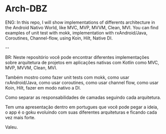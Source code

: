 # Arch-DBZ
ENG: In this repo, I will show implementations of differents architecture in the Android Nativo World, like MVC, MVP, MVVM, Clean, MVI. 
You can find examples of unit test with mokk, implementation with rxAndroid/Java, Coroutines, Channel-flow, using Koin, Hilt, Native DI.

--

BR: Neste repositório você pode encontrar diferentes implementações sobre arquitetura de projetos em aplicações nativas com Kotlin como MVC, MVP, MVVM, Clean, MVI.

Também mostro como fazer unit tests com mokk, como usar rxAndroid/Java, como usar coroutines, como usar channel flow, como usar Koin, Hilt, fazer em modo nativo a DI.

Como separar as responsabilidades de camadas seguindo cada arquitetura.

Tem uma apresentação dentro em portugues que você pode pegar a ideia, o app é o goku evoluindo com suas diferentes arquiteturas e ficando cada vez mais forte.

Valeu.
